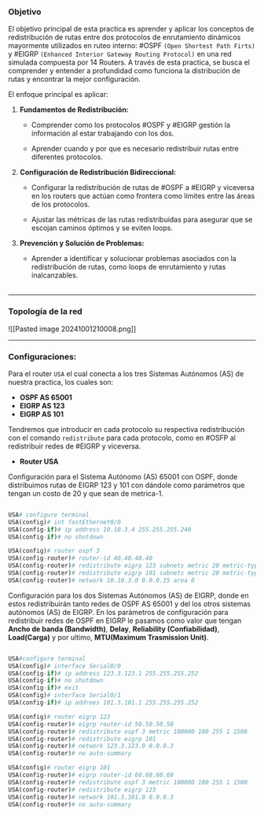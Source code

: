 ### Objetivo

El objetivo principal de esta practica es aprender y aplicar los conceptos de redistribución de rutas entre dos protocolos de enrutamiento dinámicos mayormente utilizados en ruteo interno: #OSPF `(Open Shortest Path Firts)` y #EIGRP `(Enhanced Interior Gateway Routing Protocol)` en una red simulada compuesta por 14 Routers. A través de esta practica, se busca el comprender y entender a profundidad como funciona la distribución de rutas y encontrar la mejor configuración. 

El enfoque principal es aplicar:

1. **Fundamentos de Redistribución:** 
   
   - Comprender como los protocolos #OSPF y #EIGRP gestión la información al estar trabajando con los dos.
   
   - Aprender cuando y por que es necesario redistribuir rutas entre diferentes protocolos.
   
2. **Configuración de Redistribución Bidireccional:**
   
   - Configurar la redistribución de rutas de #OSPF a #EIGRP y viceversa en los routers que actúan como frontera como limites entre las áreas de los protocolos.
   
   - Ajustar las métricas de las rutas redistribuidas para asegurar que se escojan caminos óptimos y se eviten loops.

3. **Prevención y Solución de Problemas:**
   
   - Aprender a identificar y solucionar problemas asociados con la redistribución de rutas, como loops de enrutamiento y rutas inalcanzables.
   <br>
*****
### Topología de la red

![[Pasted image 20241001210008.png]]


******
### Configuraciones:

Para el router `USA` el cual conecta a los tres Sistemas Autónomos (AS) de nuestra practica, los cuales son:

- **OSPF AS 65001**
- **EIGRP AS 123**
- **EIGRP AS 101**

Tendremos que introducir en cada protocolo su respectiva redistribución con el comando `redistribute` para cada protocolo, como en #OSFP al redistribuir redes de #EIGRP y viceversa.


- **Router USA**

Configuración para el Sistema Autónomo (AS) 65001 con OSPF, donde distribuimos rutas de EIGRP 123  y 101 con dándole como parámetros que tengan un costo de 20 y que sean de metrica-1.

~~~python

USA# configure terminal 
USA(config)# int fastEthernet0/0 
USA(config-if)# ip address 10.10.3.4 255.255.255.240
USA(config-if)# no shutdown

USA(config)# router ospf 3
USA(config-router)# router-id 40.40.40.40
USA(config-router)# redistribute eigrp 123 subnets metric 20 metric-type 1
USA(config-router)# redistribute eigrp 101 subnets metric 20 metric-type 1 
USA(config-router)# network 10.10.3.0 0.0.0.15 area 0

~~~

Configuración para los dos Sistemas Autónomos (AS) de EIGRP, donde en estos redistribuirán tanto redes de OSPF AS 65001 y del los otros sistemas autónomos (AS) de EIGRP. En los parámetros de configuración para redistribuir redes de OSPF en EIGRP le pasamos como valor que tengan **Ancho de banda (Bandwidth)**, **Delay**, **Reliability (Confiabilidad)**, **Load(Carga)** y por ultimo, **MTU(Maximum Trasmission Unit)**.

~~~python

USA#configure terminal
USA(config)# interface Serial0/0
USA(config-if)# ip address 123.3.123.1 255.255.255.252
USA(config-if)# no shutdown
USA(config-if)# exit
USA(config)# interface Serial0/1
USA(config-if)# ip addrees 101.3.101.1 255.255.255.252

USA(config)# router eigrp 123
USA(config-router)# eigrp router-id 50.50.50.50
USA(config-router)# redistribute ospf 3 metric 100000 100 255 1 1500
USA(config-router)# redistribute eigrp 101
USA(config-router)# network 123.3.123.0 0.0.0.3 
USA(config-router)# no auto-summary

USA(config)# router eigrp 101
USA(config-router)# eigrp router-id 60.60.60.60
USA(config-router)# redistribute ospf 3 metric 100000 100 255 1 1500
USA(config-router)# redistribute eigrp 123
USA(config-router)# network 101.3.101.0 0.0.0.3
USA(config-router)# no auto-summary

~~~
<br>
